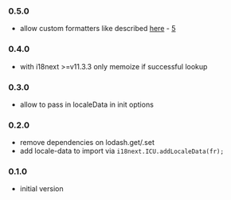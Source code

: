 ### 0.5.0

- allow custom formatters like described [here](https://github.com/yahoo/intl-messageformat#user-defined-formats) - [5](https://github.com/i18next/i18next-icu/issues/5)

### 0.4.0

- with i18next >=v11.3.3 only memoize if successful lookup

### 0.3.0

- allow to pass in localeData in init options

### 0.2.0

- remove dependencies on lodash.get/.set
- add locale-data to import via `i18next.ICU.addLocaleData(fr);`

### 0.1.0

- initial version
